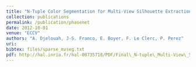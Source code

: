 ```yaml
---
title: "N-Tuple Color Segmentation for Multi-View Silhouette Extraction"
collection: publications
permalink: /publication/phasenet
date: 2012-10-01
venue: "ECCV"
authors: "A. Djelouah, J-S. Franco, E. Boyer, F. Le Clerc, P. Perez"
uri: 
bibtex: files/sparse_mvseg.txt
pdf: http://hal.inria.fr/hal-00735718/PDF/Final\_N-tuple\_Multi-View\_Silhouette\_Extraction-1.pdf
---
```

